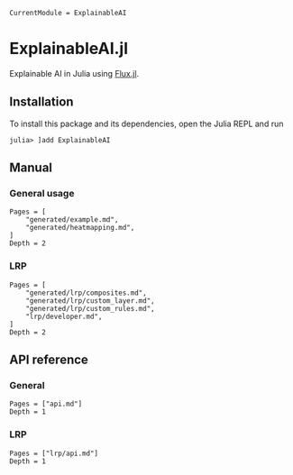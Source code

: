 ```@meta
CurrentModule = ExplainableAI
```

# ExplainableAI.jl

Explainable AI in Julia using [Flux.jl](https://fluxml.ai).

## Installation 
To install this package and its dependencies, open the Julia REPL and run 
```julia-repl
julia> ]add ExplainableAI
```

## Manual
### General usage
```@contents
Pages = [
    "generated/example.md",
    "generated/heatmapping.md",
]
Depth = 2
```
### LRP
```@contents
Pages = [
    "generated/lrp/composites.md",
    "generated/lrp/custom_layer.md",
    "generated/lrp/custom_rules.md",
    "lrp/developer.md",
]
Depth = 2
```

## API reference
### General
```@contents
Pages = ["api.md"]
Depth = 1
```

### LRP
```@contents
Pages = ["lrp/api.md"]
Depth = 1
```